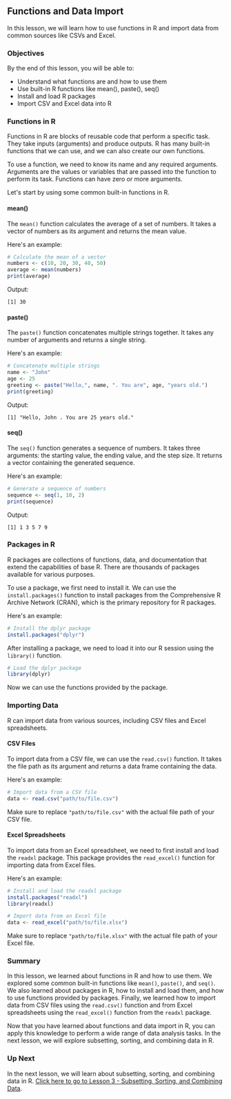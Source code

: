 ## Functions and Data Import

In this lesson, we will learn how to use functions in R and import data from common sources like CSVs and Excel.

### Objectives

By the end of this lesson, you will be able to:

- Understand what functions are and how to use them
- Use built-in R functions like mean(), paste(), seq()
- Install and load R packages
- Import CSV and Excel data into R

### Functions in R

Functions in R are blocks of reusable code that perform a specific task. They take inputs (arguments) and produce outputs. R has many built-in functions that we can use, and we can also create our own functions.

To use a function, we need to know its name and any required arguments. Arguments are the values or variables that are passed into the function to perform its task. Functions can have zero or more arguments.

Let's start by using some common built-in functions in R.

#### mean()

The `mean()` function calculates the average of a set of numbers. It takes a vector of numbers as its argument and returns the mean value. 

Here's an example:

```R
# Calculate the mean of a vector
numbers <- c(10, 20, 30, 40, 50)
average <- mean(numbers)
print(average)
```

Output:
```
[1] 30
```

#### paste()

The `paste()` function concatenates multiple strings together. It takes any number of arguments and returns a single string.

Here's an example:

```R
# Concatenate multiple strings
name <- "John"
age <- 25
greeting <- paste("Hello,", name, ". You are", age, "years old.")
print(greeting)
```

Output:
```
[1] "Hello, John . You are 25 years old."
```

#### seq()

The `seq()` function generates a sequence of numbers. It takes three arguments: the starting value, the ending value, and the step size. It returns a vector containing the generated sequence.

Here's an example:

```R
# Generate a sequence of numbers
sequence <- seq(1, 10, 2)
print(sequence)
```

Output:
```
[1] 1 3 5 7 9
```

### Packages in R

R packages are collections of functions, data, and documentation that extend the capabilities of base R. There are thousands of packages available for various purposes.

To use a package, we first need to install it. We can use the `install.packages()` function to install packages from the Comprehensive R Archive Network (CRAN), which is the primary repository for R packages.

Here's an example:

```R
# Install the dplyr package
install.packages("dplyr")
```

After installing a package, we need to load it into our R session using the `library()` function.

```R
# Load the dplyr package
library(dplyr)
```

Now we can use the functions provided by the package.

### Importing Data

R can import data from various sources, including CSV files and Excel spreadsheets.

#### CSV Files

To import data from a CSV file, we can use the `read.csv()` function. It takes the file path as its argument and returns a data frame containing the data.

Here's an example:

```R
# Import data from a CSV file
data <- read.csv("path/to/file.csv")
```

Make sure to replace `"path/to/file.csv"` with the actual file path of your CSV file.

#### Excel Spreadsheets

To import data from an Excel spreadsheet, we need to first install and load the `readxl` package. This package provides the `read_excel()` function for importing data from Excel files.

Here's an example:

```R
# Install and load the readxl package
install.packages("readxl")
library(readxl)

# Import data from an Excel file
data <- read_excel("path/to/file.xlsx")
```

Make sure to replace `"path/to/file.xlsx"` with the actual file path of your Excel file.

### Summary

In this lesson, we learned about functions in R and how to use them. We explored some common built-in functions like `mean()`, `paste()`, and `seq()`. We also learned about packages in R, how to install and load them, and how to use functions provided by packages. Finally, we learned how to import data from CSV files using the `read.csv()` function and from Excel spreadsheets using the `read_excel()` function from the `readxl` package.

Now that you have learned about functions and data import in R, you can apply this knowledge to perform a wide range of data analysis tasks. In the next lesson, we will explore subsetting, sorting, and combining data in R.

### Up Next

In the next lesson, we will learn about subsetting, sorting, and combining data in R. [Click here to go to Lesson 3 - Subsetting, Sorting, and Combining Data](./3-Subsetting-Sorting-and-Combining-Data/README.md).
